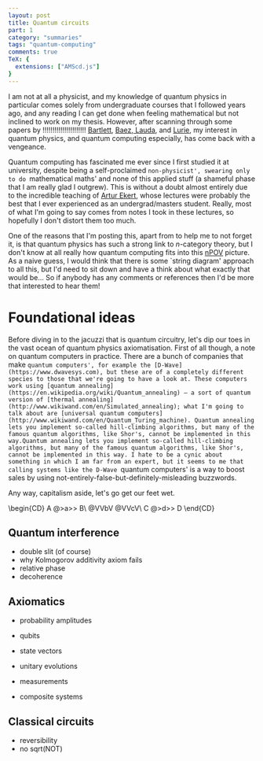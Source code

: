 ```yaml
---
layout: post
title: Quantum circuits
part: 1
category: "summaries"
tags: "quantum-computing"
comments: true
TeX: {
  extensions: ["AMScd.js"]
}
---
```


I am not at all a physicist, and my knowledge of quantum physics in particular comes solely from undergraduate courses that I followed years ago, and any reading I can get done when feeling mathematical but not inclined to work on my thesis.
However, after scanning through some papers by !!!!!!!!!!!!!!!!!!!!!! [Bartlett](https://arxiv.org/abs/math/0512103), [Baez, Lauda](https://arxiv.org/abs/0908.2469), and [Lurie](https://arxiv.org/abs/0905.0465), my interest in quantum physics, and quantum computing especially, has come back with a vengeance.

<!--more-->

Quantum computing has fascinated me ever since  I first studied it at university, despite being a self-proclaimed `non-physicist', swearing only to do `mathematical maths' and none of this applied stuff (a shameful phase that I am really glad I outgrew).
This is without a doubt almost entirely due to the incredible teaching of [Artur Ekert](http://www.arturekert.org), whose lectures were probably the best that I ever experienced as an undergrad/masters student.
Really, most of what I'm going to say comes from notes I took in these lectures, so hopefully I don't distort them too much.

One of the reasons that I'm posting this, apart from to help me to not forget it, is that quantum physics has such a strong link to $n$-category theory, but I don't know at all really how quantum computing fits into this [nPOV](https://ncatlab.org/nlab/show/nPOV) picture.
As a naive guess, I would think that there is some `string diagram' approach to all this, but I'd need to sit down and have a think about what exactly that would be...
So if anybody has any comments or references then I'd be more that interested to hear them!

# Foundational ideas #

Before diving in to the jacuzzi that is quantum circuitry, let's dip our toes in the vast ocean of quantum physics axiomatisation.
First of all though, a note on quantum computers in practice.
There are a bunch of companies that make `quantum computers', for example the [D-Wave](https://www.dwavesys.com), but these are of a completely different species to those that we're going to have a look at.
These computers work using [quantum annealing](https://en.wikipedia.org/wiki/Quantum_annealing) – a sort of quantum version of [thermal annealing](http://www.wikiwand.com/en/Simulated_annealing); what I'm going to talk about are [universal quantum computers](http://www.wikiwand.com/en/Quantum_Turing_machine).
Quantum annealing lets you implement so-called hill-climbing algorithms, but many of the famous quantum algorithms, like Shor's, cannot be implemented in this way.Quantum annealing lets you implement so-called hill-climbing algorithms, but many of the famous quantum algorithms, like Shor's, cannot be implemented in this way.
I hate to be a cynic about something in which I am far from an expert, but it seems to me that calling systems like the D-Wave `quantum computers' is a way to boost sales by using not-entirely-false-but-definitely-misleading buzzwords.

Any way, capitalism aside, let's go get our feet wet.

\begin{CD}
A     @>a>>  B\\
@VVbV        @VVcV\\
C     @>d>>  D
\end{CD}

## Quantum interference

- double slit (of course)
- why Kolmogorov additivity axiom fails
- relative phase
- decoherence

## Axiomatics

- probability amplitudes
- qubits

- state vectors
- unitary evolutions
- measurements
- composite systems

## Classical circuits

- reversibility
- no sqrt(NOT)

